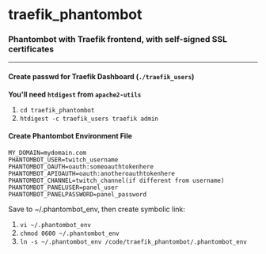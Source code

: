 # traefik_phantombot
### Phantombot with Traefik frontend, with self-signed SSL certificates
---
#### Create passwd for Traefik Dashboard (`./traefik_users`)
**You'll need `htdigest` from `apache2-utils`**
1. `cd traefik_phantombot`
2. `htdigest -c traefik_users traefik admin`

#### Create Phantombot Environment File
```
MY_DOMAIN=mydomain.com
PHANTOMBOT_USER=twitch_username
PHANTOMBOT_OAUTH=oauth:someoauthtokenhere
PHANTOMBOT_APIOAUTH=oauth:anotheroauthtokenhere
PHANTOMBOT_CHANNEL=twitch_channel(if different from username)
PHANTOMBOT_PANELUSER=panel_user
PHANTOMBOT_PANELPASSWORD=panel_password
```
Save to ~/.phantombot_env, then create symbolic link:
1. `vi ~/.phantombot_env`
2. `chmod 0600 ~/.phantombot_env`
3. `ln -s ~/.phantombot_env /code/traefik_phantombot/.phantombot_env`
